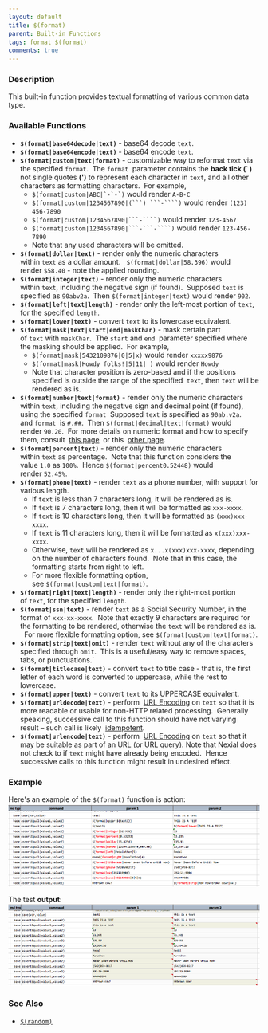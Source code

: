 ```yaml
---
layout: default
title: $(format)
parent: Built-in Functions
tags: format $(format)
comments: true
---
```



### Description
This built-in function provides textual formatting of various common data type.  


### Available Functions
- **`$(format|base64decode|text)`** - base64 decode `text`.
- **`$(format|base64encode|text)`** - base64 encode `text`.
- **`$(format|custom|text|format)`** - customizable way to reformat `text` via the specified `format`.  The `format` 
  parameter contains the **back tick (`` ` ``)**  not single quotes **(')** to represent each character in `text`, and 
  all other characters as formatting characters.  For example,
  - ``$(format|custom|ABC|`-`-`)`` would render `A-B-C`
  - `$(format|custom|1234567890|(```) ```-````)` would render `(123) 456-7890`
  - `$(format|custom|1234567890|```-````)` would render `123-4567`
  - `$(format|custom|1234567890|```-```-````)` would render `123-456-7890`
  - Note that any used characters will be omitted.
- **`$(format|dollar|text)`** \- render only the numeric characters within `text` as a dollar amount.  
  `$(format|dollar|58.396)` would render `$58.40` \- note the applied rounding.
- **`$(format|integer|text)`** \- render only the numeric characters within `text`, including the negative sign (if 
  found).  Supposed `text` is specified as `90abv2a`.  Then `$(format|integer|text)` would render `902`.
- **`$(format|left|text|length)`** \- render only the left-most portion of `text`, for the specified `length`.
- **`$(format|lower|text)`** \- convert `text` to its lowercase equivalent.
- **`$(format|mask|text|start|end|maskChar)`** \- mask certain part of `text` with `maskChar`.  The `start` and `end` 
  parameter specified where the masking should be applied.  For example,
  - `$(format|mask|5432109876|0|5|x)` would render `xxxxx9876`
  - `$(format|mask|Howdy folks!|5|11| )` would render `Howdy`
  - Note that character position is zero-based and if the positions specified is outside the range of the specified 
    `text`, then `text` will be rendered as is. 
- **`$(format|number|text|format)`** \- render only the numeric characters within `text`, including the negative sign 
  and decimal point (if found), using the specified `format`  Supposed `text` is specified as `90ab.v2a`. and `format` 
  is `#.##`.  Then `$(format|decimal|text|format)` would render `90.20`.  For more details on numeric format and how 
  to specify them, consult 
  <a href="https://docs.oracle.com/javase/8/docs/api/java/text/DecimalFormat.html" class="external-link" target="_nexial_link">this page</a> 
  or this 
  <a href="https://docs.oracle.com/javase/tutorial/i18n/format/decimalFormat.html" class="external-link" target="_nexial_link">other page</a>.
- **`$(format|percent|text)`** \- render only the numeric characters within `text` as percentage.  Note that this 
  function considers the value `1.0` as `100%`.  Hence `$(format|percent0.52448)` would render `52.45%`.
- **`$(format|phone|text)`** \- render `text` as a phone number, with support for various length.  
	 - If `text` is less than 7 characters long, it will be rendered as is.
	 - If `text` is 7 characters long, then it will be formatted as `xxx-xxxx`.  
	 - If `text` is 10 characters long, then it will be formatted as `(xxx)xxx-xxxx`.
	 - If `text` is 11 characters long, then it will be formatted as `x(xxx)xxx-xxxx`.
	 - Otherwise, `text` will be rendered as `x...x(xxx)xxx-xxxx`, depending on the number of characters found.  Note 
	   that in this case, the formatting starts from right to left.
	 - For more flexible formatting option, see `$(format|custom|text|format)`.
- **`$(format|right|text|length)`** \- render only the right-most portion of `text`, for the specified `length`.
- **`$(format|ssn|text)`** \- render `text` as a Social Security Number, in the format of `xxx-xx-xxxx`.  Note that 
  exactly 9 characters are required for the formatting to be rendered, otherwise the `text` will be rendered as is.  
  For more flexible formatting option, see `$(format|custom|text|format)`.
- **`$(format|strip|text|omit)`** \- render `text` without any of the characters specified through `omit`.  This is a 
  useful/easy way to remove spaces, tabs, or punctuations.`
- **`$(format|titlecase|text)`** \- convert `text` to title case - that is, the first letter of each word is 
  converted to uppercase, while the rest to lowercase.
- **`$(format|upper|text)`** \- convert `text` to its UPPERCASE equivalent.
- **`$(format|urldecode|text)`** \- perform 
  <a href="https://en.wikipedia.org/wiki/Percent-encoding" class="external-link" target="_nexial_link">URL Encoding</a> on `text` so that 
  it is more readable or usable for non-HTTP related processing.  Generally speaking, successive call to this function 
  should have not varying result – such call is likely 
  <a href="https://en.wikipedia.org/wiki/Idempotence" class="external-link" target="_nexial_link">idempotent</a>.
- **`$(format|urlencode|text)`** \- perform 
  <a href="https://en.wikipedia.org/wiki/Percent-encoding" class="external-link" target="_nexial_link">URL Encoding</a> on `text` so that it 
  may be suitable as part of an URL (or URL query). Note that Nexial does not check to if `text` might have already 
  being encoded.  Hence successive calls to this function might result in undesired effect.


### Example
Here's an example of the `$(format)` function is action:<br/>
![script](image/$(format)_01.png)

The test **output**:<br/>
![output](image/$(format)_02.png)


### See Also
- [`$(random)`]($(random))
